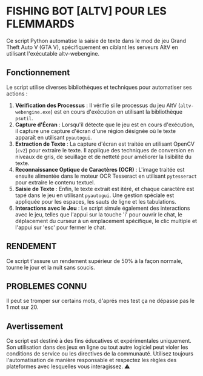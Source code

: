 # FISHING BOT [ALTV] POUR LES FLEMMARDS

Ce script Python automatise la saisie de texte dans le mod de jeu Grand Theft Auto V (GTA V), spécifiquement en ciblant les serveurs AltV en utilisant l'exécutable altv-webengine.

## Fonctionnement

Le script utilise diverses bibliothèques et techniques pour automatiser ses actions :

1. **Vérification des Processus** : Il vérifie si le processus du jeu AltV (`altv-webengine.exe`) est en cours d'exécution en utilisant la bibliothèque `psutil`.
2. **Capture d'Écran** : Lorsqu'il détecte que le jeu est en cours d'exécution, il capture une capture d'écran d'une région désignée où le texte apparaît en utilisant `pyautogui`.
3. **Extraction de Texte** : La capture d'écran est traitée en utilisant OpenCV (`cv2`) pour extraire le texte. Il applique des techniques de conversion en niveaux de gris, de seuillage et de netteté pour améliorer la lisibilité du texte.
4. **Reconnaissance Optique de Caractères (OCR)** : L'image traitée est ensuite alimentée dans le moteur OCR Tesseract en utilisant `pytesseract` pour extraire le contenu textuel.
5. **Saisie de Texte** : Enfin, le texte extrait est itéré, et chaque caractère est tapé dans le jeu en utilisant `pyautogui`. Une gestion spéciale est appliquée pour les espaces, les sauts de ligne et les tabulations.
6. **Interactions avec le Jeu** : Le script simule également des interactions avec le jeu, telles que l'appui sur la touche 'i' pour ouvrir le chat, le déplacement du curseur à un emplacement spécifique, le clic multiple et l'appui sur 'esc' pour fermer le chat.

## RENDEMENT

Ce script t'assure un rendement supérieur de 50% à la façon normale, tourne le jour et la nuit sans soucis.

## PROBLEMES CONNU

Il peut se tromper sur certains mots, d'aprés mes test ça ne dépasse pas le 1 mot sur 20.

## Avertissement

Ce script est destiné à des fins éducatives et expérimentales uniquement. Son utilisation dans des jeux en ligne ou tout autre logiciel peut violer les conditions de service ou les directives de la communauté. Utilisez toujours l'automatisation de manière responsable et respectez les règles des plateformes avec lesquelles vous interagissez. ⚠️
